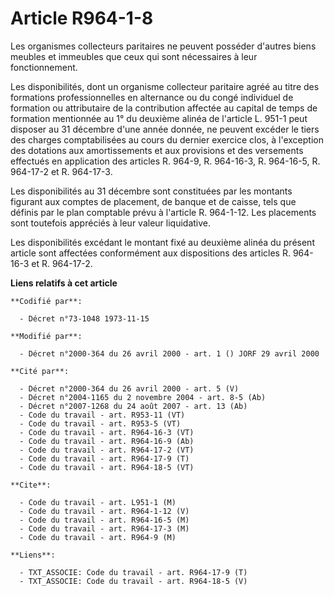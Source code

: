 # Article R964-1-8

Les organismes collecteurs paritaires ne peuvent posséder d'autres biens meubles et immeubles que ceux qui sont nécessaires à
leur fonctionnement.

Les disponibilités, dont un organisme collecteur paritaire agréé au titre des formations professionnelles en alternance ou du
congé individuel de formation ou attributaire de la contribution affectée au capital de temps de formation mentionnée au 1°
du deuxième alinéa de l'article L. 951-1 peut disposer au 31 décembre d'une année donnée, ne peuvent excéder le tiers des
charges comptabilisées au cours du dernier exercice clos, à l'exception des dotations aux amortissements et aux provisions et
des versements effectués en application des articles R. 964-9, R. 964-16-3, R. 964-16-5, R. 964-17-2 et R. 964-17-3.

Les disponibilités au 31 décembre sont constituées par les montants figurant aux comptes de placement, de banque et de
caisse, tels que définis par le plan comptable prévu à l'article R. 964-1-12. Les placements sont toutefois appréciés à leur
valeur liquidative.

Les disponibilités excédant le montant fixé au deuxième alinéa du présent article sont affectées conformément aux
dispositions des articles R. 964-16-3 et R. 964-17-2.

**Liens relatifs à cet article**

	**Codifié par**:

	  - Décret n°73-1048 1973-11-15

	**Modifié par**:

	  - Décret n°2000-364 du 26 avril 2000 - art. 1 () JORF 29 avril 2000

	**Cité par**:

	  - Décret n°2000-364 du 26 avril 2000 - art. 5 (V)
	  - Décret n°2004-1165 du 2 novembre 2004 - art. 8-5 (Ab)
	  - Décret n°2007-1268 du 24 août 2007 - art. 13 (Ab)
	  - Code du travail - art. R953-11 (VT)
	  - Code du travail - art. R953-5 (VT)
	  - Code du travail - art. R964-16-3 (VT)
	  - Code du travail - art. R964-16-9 (Ab)
	  - Code du travail - art. R964-17-2 (VT)
	  - Code du travail - art. R964-17-9 (T)
	  - Code du travail - art. R964-18-5 (VT)

	**Cite**:

	  - Code du travail - art. L951-1 (M)
	  - Code du travail - art. R964-1-12 (V)
	  - Code du travail - art. R964-16-5 (M)
	  - Code du travail - art. R964-17-3 (M)
	  - Code du travail - art. R964-9 (M)

	**Liens**:

	  - TXT_ASSOCIE: Code du travail - art. R964-17-9 (T)
	  - TXT_ASSOCIE: Code du travail - art. R964-18-5 (V)
